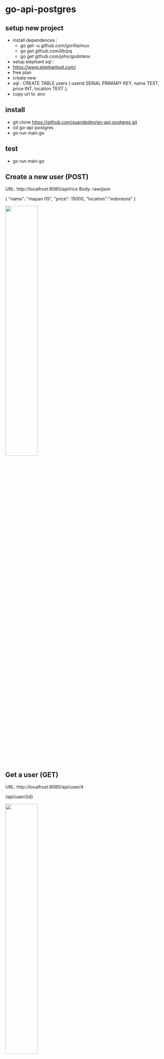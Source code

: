 # go-api-postgres

## setup new project
- install dependences :
  - go get -u github.com/gorilla/mux
  - go get github.com/lib/pq
  - go get github.com/joho/godotenv
 - setup elephant sql :
  - https://www.elephantsql.com/
  - free plan
  - create new
  - sql : CREATE TABLE users (
    userid SERIAL PRIMARY KEY,
    name TEXT,
    price INT,
    location TEXT
);
  - copy url to .env

## install
- git clone https://github.com/suandedev/go-api-postgres.git
- cd go-api-postgres
- go run main.go

## test 
- go run main.go

## Create a new user (POST)
URL: http://localhost:8080/api/rice
Body: raw/json

{
    "name": "mapan 05",
    "price": 15000,
    "location":"indonesia"
}

<img width="45%" src="https://github.com/suandedev/go-api-postgres/blob/main/Screenshot%202022-07-03%20093219.png?raw=true](https://github.com/suandedev/go-rice-api-postgres/blob/main/Screenshot%20(335).png?raw=true)">

## Get a user (GET)
URL: http://localhost:8080/api/user/4

/api/user/{id}

<img width="45%" src="https://github.com/suandedev/go-api-postgres/blob/main/Screenshot%202022-07-03%20093424.png?raw=true](https://github.com/suandedev/go-rice-api-postgres/blob/main/Screenshot%20(333).png?raw=true)">

## Get all user (GET)
URL: http://localhost:8080/api/user

<img width="45%" src="https://github.com/suandedev/go-api-postgres/blob/main/Screenshot%202022-07-03%20093511.png?raw=true](https://github.com/suandedev/go-rice-api-postgres/blob/main/Screenshot%20(332).png?raw=true)">

## Update a user (PUT)
URL: http://localhost:8080/api/user/4
Body: raw/json

{
    "name": "mapan 03",
    "age": 160000,
    "location":"indonesia"
}

<img width="45%" src="https://github.com/suandedev/go-api-postgres/blob/main/Screenshot%202022-07-03%20093559.png?raw=true](https://github.com/suandedev/go-rice-api-postgres/blob/main/Screenshot%20(336).png?raw=true)">

## Delete a user (DELETE)
URL: http://localhost:8080/api/deleteuser/4

<img width="45%" src="https://github.com/suandedev/go-api-postgres/blob/main/Screenshot%202022-07-03%20093641.png?raw=true](https://github.com/suandedev/go-rice-api-postgres/blob/main/Screenshot%20(337).png?raw=true)">
